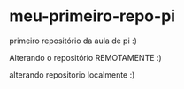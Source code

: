 # meu-primeiro-repo-pi
primeiro repositório da aula de pi :)

Alterando o repositório REMOTAMENTE :)

alterando repositorio localmente :)
